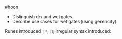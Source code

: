 #hoon 

- Distinguish dry and wet gates.
- Describe use cases for wet gates (using genericity).

Runes introduced:  `|*`, `|@`
Irregular syntax introduced:
